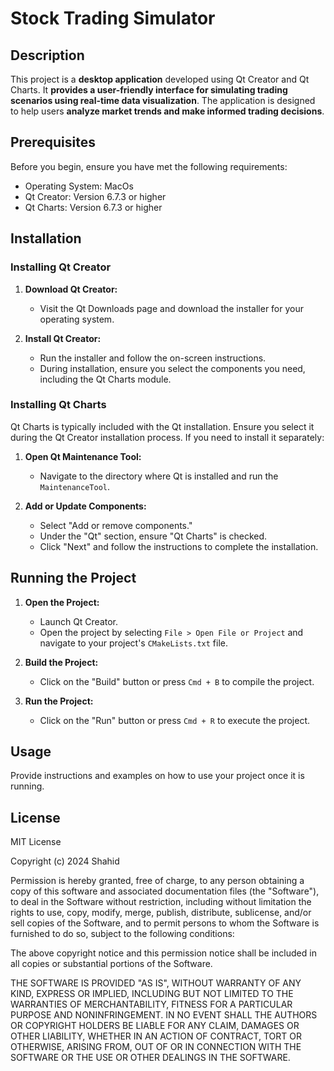 # Stock Trading Simulator 

## Description

This project is a **desktop application** developed using Qt Creator and Qt Charts. It **provides a user-friendly interface for simulating trading scenarios using real-time data visualization**. The application is designed to help users **analyze market trends and make informed trading decisions**.

## Prerequisites

Before you begin, ensure you have met the following requirements:

- Operating System: MacOs
- Qt Creator: Version 6.7.3 or higher
- Qt Charts: Version 6.7.3 or higher

## Installation

### Installing Qt Creator

1. **Download Qt Creator:**
   - Visit the Qt Downloads page and download the installer for your operating system.

2. **Install Qt Creator:**
   - Run the installer and follow the on-screen instructions.
   - During installation, ensure you select the components you need, including the Qt Charts module.

### Installing Qt Charts

Qt Charts is typically included with the Qt installation. Ensure you select it during the Qt Creator installation process. If you need to install it separately:

1. **Open Qt Maintenance Tool:**
   - Navigate to the directory where Qt is installed and run the `MaintenanceTool`.

2. **Add or Update Components:**
   - Select "Add or remove components."
   - Under the "Qt" section, ensure "Qt Charts" is checked.
   - Click "Next" and follow the instructions to complete the installation.

## Running the Project

1. **Open the Project:**
   - Launch Qt Creator.
   - Open the project by selecting `File > Open File or Project` and navigate to your project's `CMakeLists.txt` file.

2. **Build the Project:**
   - Click on the "Build" button or press `Cmd + B` to compile the project.

3. **Run the Project:**
   - Click on the "Run" button or press `Cmd + R` to execute the project.

## Usage

Provide instructions and examples on how to use your project once it is running.

## License

MIT License

Copyright (c) 2024 Shahid

Permission is hereby granted, free of charge, to any person obtaining a copy
of this software and associated documentation files (the "Software"), to deal
in the Software without restriction, including without limitation the rights
to use, copy, modify, merge, publish, distribute, sublicense, and/or sell
copies of the Software, and to permit persons to whom the Software is
furnished to do so, subject to the following conditions:

The above copyright notice and this permission notice shall be included in all
copies or substantial portions of the Software.

THE SOFTWARE IS PROVIDED "AS IS", WITHOUT WARRANTY OF ANY KIND, EXPRESS OR
IMPLIED, INCLUDING BUT NOT LIMITED TO THE WARRANTIES OF MERCHANTABILITY,
FITNESS FOR A PARTICULAR PURPOSE AND NONINFRINGEMENT. IN NO EVENT SHALL THE
AUTHORS OR COPYRIGHT HOLDERS BE LIABLE FOR ANY CLAIM, DAMAGES OR OTHER
LIABILITY, WHETHER IN AN ACTION OF CONTRACT, TORT OR OTHERWISE, ARISING FROM,
OUT OF OR IN CONNECTION WITH THE SOFTWARE OR THE USE OR OTHER DEALINGS IN THE
SOFTWARE.
